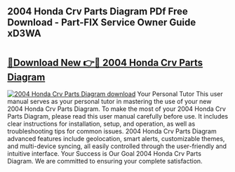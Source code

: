 ## 2004 Honda Crv Parts Diagram PDf Free Download - Part-FIX Service Owner Guide xD3WA

# <h2><a href="http://dfh68f.blite.top/?on=2004+Honda+Crv+Parts+Diagram">🔗Download New 👉🔴 2004 Honda Crv Parts Diagram</a></h2>

[![2004 Honda Crv Parts Diagram download](https://i.imgur.com/lujVjoI.png)](http://dfh68f.blite.top/?on=2004+Honda+Crv+Parts+Diagram)
Your Personal Tutor This user manual serves as your personal tutor in mastering the use of your new 2004 Honda Crv Parts Diagram. To make the most of your 2004 Honda Crv Parts Diagram, please read this user manual carefully before use. It includes clear instructions for installation, setup, and operation, as well as troubleshooting tips for common issues. 2004 Honda Crv Parts Diagram advanced features include geolocation, smart alerts, customizable themes, and multi-device syncing, all easily controlled through the user-friendly and intuitive interface. Your Success is Our Goal 2004 Honda Crv Parts Diagram. We are committed to ensuring your complete satisfaction.
